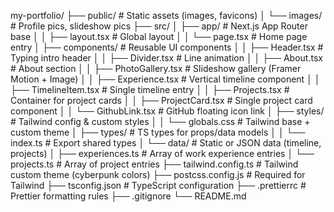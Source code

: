 my-portfolio/
├── public/ # Static assets (images, favicons)
│ └── images/ # Profile pics, slideshow pics
├── src/
│ ├── app/ # Next.js App Router base
│ │ ├── layout.tsx # Global layout
│ │ └── page.tsx # Home page entry
│ ├── components/ # Reusable UI components
│ │ ├── Header.tsx # Typing intro header
│ │ ├── Divider.tsx # Line animation
│ │ ├── About.tsx # About section
│ │ ├── PhotoGallery.tsx # Slideshow gallery (Framer Motion + Image)
│ │ ├── Experience.tsx # Vertical timeline component
│ │ ├── TimelineItem.tsx # Single timeline entry
│ │ ├── Projects.tsx # Container for project cards
│ │ ├── ProjectCard.tsx # Single project card component
│ │ └── GithubLink.tsx # GitHub floating icon link
│ ├── styles/ # Tailwind config & custom styles
│ │ └── globals.css # Tailwind base + custom theme
│ ├── types/ # TS types for props/data models
│ │ └── index.ts # Export shared types
│ └── data/ # Static or JSON data (timeline, projects)
│ ├── experiences.ts # Array of work experience entries
│ └── projects.ts # Array of project entries
├── tailwind.config.ts # Tailwind custom theme (cyberpunk colors)
├── postcss.config.js # Required for Tailwind
├── tsconfig.json # TypeScript configuration
├── .prettierrc # Prettier formatting rules
├── .gitignore
└── README.md
